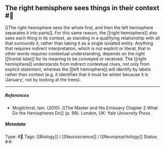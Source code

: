 ## The right hemisphere sees things in their context #🧠 

[[The right hemisphere sees the whole first, and then the left hemisphere separates it into parts]]. For this same reason, the [[right hemisphere]] also sees each thing in its context, as standing in a qualifying relationship with all that surrounds it, rather than taking it as a single isolated entity. Anything that requires indirect interpretation, which is not explicit or literal, that in other words requires contextual understanding, depends on the right [[frontal lobe]] for its meaning to be conveyed or received. The [[right hemisphere]] understands from indirect contextual clues, not only from explicit statement, whereas the [[left hemisphere]] will identify by labels rather than context (e.g. it identifies that it must be winter because it is ‘January’, not by looking at the trees).

___

##### References

- Mcgilchrist, Iain. (2010). [[The Master and His Emissary Chapter 2 What Do the Hemispheres Do]] (p. 99). London, UK: _Yale University Press._

##### Metadata

Type: #🔴 
Tags: [[Biology]] / [[Neuroscience]] / [[Neuropsychology]] 
Status: #☀️ 